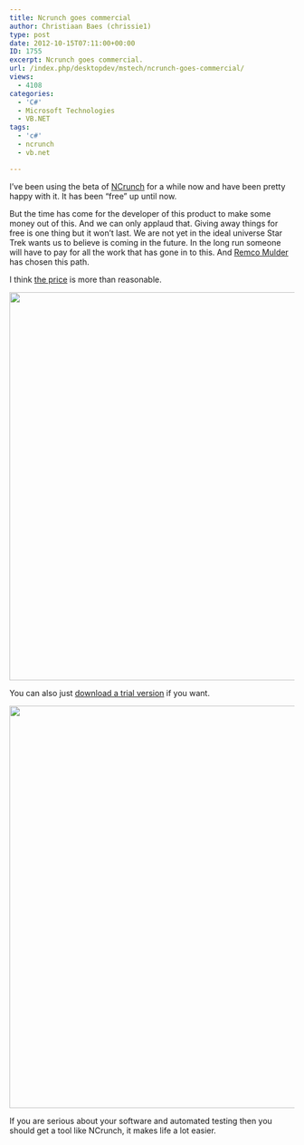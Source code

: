 ```yaml
---
title: Ncrunch goes commercial
author: Christiaan Baes (chrissie1)
type: post
date: 2012-10-15T07:11:00+00:00
ID: 1755
excerpt: Ncrunch goes commercial.
url: /index.php/desktopdev/mstech/ncrunch-goes-commercial/
views:
  - 4108
categories:
  - 'C#'
  - Microsoft Technologies
  - VB.NET
tags:
  - 'c#'
  - ncrunch
  - vb.net

---
```

I&#8217;ve been using the beta of [NCrunch][1] for a while now and have been pretty happy with it. It has been &#8220;free&#8221; up until now. 

But the time has come for the developer of this product to make some money out of this. And we can only applaud that. Giving away things for free is one thing but it won&#8217;t last. We are not yet in the ideal universe Star Trek wants us to believe is coming in the future. In the long run someone will have to pay for all the work that has gone in to this. And [Remco Mulder][2] has chosen this path.

I think [the price][3] is more than reasonable.

<div class="image_block">
  <a href="/wp-content/uploads/users/chrissie1/ncrunch/ncrunch2.png?mtime=1350292141"><img alt="" src="/wp-content/uploads/users/chrissie1/ncrunch/ncrunch2.png?mtime=1350292141" width="1202" height="685" /></a>
</div>

You can also just [download a trial version][4] if you want.

<div class="image_block">
  <a href="/wp-content/uploads/users/chrissie1/ncrunch/ncrunch.png?mtime=1350292128"><img alt="" src="/wp-content/uploads/users/chrissie1/ncrunch/ncrunch.png?mtime=1350292128" width="1213" height="710" /></a>
</div>

If you are serious about your software and automated testing then you should get a tool like NCrunch, it makes life a lot easier.

 [1]: http://www.ncrunch.net/
 [2]: https://twitter.com/remcomulder
 [3]: http://www.ncrunch.net/buy
 [4]: http://www.ncrunch.net/download
